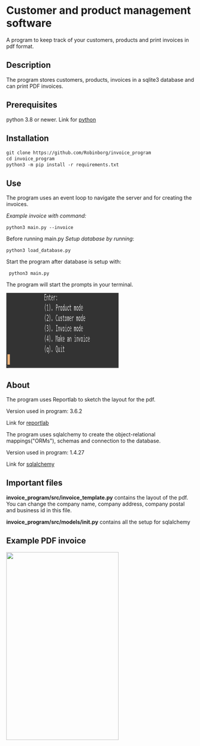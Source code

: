 # Customer and product management software
A program to keep track of your customers, products and print invoices in pdf format.
## Description
The program stores customers, products, invoices in a sqlite3 database and can print PDF invoices. 
## Prerequisites 
python 3.8 or newer. Link for [python](https://www.python.org/downloads/)
## Installation
    git clone https://github.com/Robinborg/invoice_program
    cd invoice_program
    python3 -m pip install -r requirements.txt
    
## Use
The program uses an event loop to navigate the server and for creating the invoices.

*Example invoice with command:*
    
    python3 main.py --invoice

Before running main.py *Setup database by running*:
    
    python3 load_database.py
 
Start the program after database is setup with:
     
     python3 main.py 
     
The program will start the prompts in your terminal.

<img src= "https://github.com/Robinborg/invoice_program/blob/main/img/Screenshot%202022-01-06%20at%2014.59.17.png?raw=true" width="300" height="200"/>
    
    
## About
The program uses Reportlab to sketch the layout for the pdf. 

Version used in program: 3.6.2

Link for [reportlab](https://www.reportlab.com)

The program uses sqlalchemy to create the object-relational mappings("ORMs"), schemas and connection to the database. 

Version used in program: 1.4.27

Link for [sqlalchemy](https://www.sqlalchemy.org)

## Important files
**invoice_program/src/invoice_template.py** contains the layout of the pdf.
You can change the company name, company address, company postal and business id in this file.

**invoice_program/src/models/__init__.py** contains all the setup for sqlalchemy 



## Example PDF invoice

<img src= "https://github.com/Robinborg/images/blob/main/Screenshot%202021-11-12%20at%2017.42.41.png?raw=true" width="300" height="500"/>


